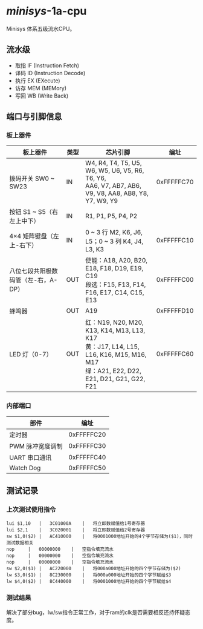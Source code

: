 # *minisys*-1a-cpu

Minisys 体系五级流水CPU。

## 流水级

  - 取指 IF (Instruction Fetch)
  - 译码 ID (Instruction Decode)
  - 执行 EX (EXecute)
  - 访存 MEM (MEMory)
  - 写回 WB (Write Back)
## 端口与引脚信息
### 板上器件

| 板上器件                            | 类型 | 芯片引脚                                                     | 编址       |
| ----------------------------------- | ---- | ------------------------------------------------------------ | ---------- |
| 拨码开关 SW0 ~ SW23                 | IN   | W4, R4, T4, T5, U5, W6, W5, U6, V5, R6, T6, Y6, <br>AA6, V7, AB7, AB6, V9, V8, AA8, AB8, Y8, Y7, W9, Y9 | 0xFFFFFC70 |
| 按钮 S1 ~ S5（右左上中下）          | IN   | R1, P1, P5, P4, P2                                           |            |
| 4×4 矩阵键盘（左上-右下）           | IN   | 0 ~ 3 行 M2, K6, J6, L5；0 ~ 3 列 K4, J4, L3, K3             | 0xFFFFFC10 |
| 八位七段共阳极数码管（左-右，A-DP） | OUT  | 使能：A18, A20, B20, E18, F18, D19, E19, C19<br>段选：F15, F13, F14, F16, E17, C14, C15, E13 | 0xFFFFFC00 |
| 蜂鸣器                              | OUT  | A19                                                          | 0xFFFFFD10 |
| LED 灯（0-7）                       | OUT  | 红：N19, N20, M20, K13, K14, M13, L13, K17<br>黄：J17, L14, L15, L16, K16, M15, M16, M17<br>绿：A21, E22, D22, E21, D21, G21, G22, F21 | 0xFFFFFC60 |

### 内部端口

| 部件             | 编址       |
| ---------------- | ---------- |
| 定时器           | 0xFFFFFC20 |
| PWM 脉冲宽度调制 | 0xFFFFFC30 |
| UART 串口通讯    | 0xFFFFFC40 |
| Watch Dog        | 0xFFFFFC50 |

## 测试记录

### 上次测试使用指令
```
lui $1,10	|	3C01000A	|	将立即数赋值给1号寄存器
lui $2,1	|	3C020001	|	将立即数赋值给2号寄存器
sw $1,0($2)	|	AC410000	|	将0001000地址开始的4个字节存储为($1)，同时测试数据相关
nop		|	00000000	|	空指令填充流水
nop		|	00000000	|	空指令填充流水
nop		|	00000000	|	空指令填充流水
sw $2,0($1)	|	AC220000	|	将000a000地址开始的四个字节存储为($2)
lw $3,0($1)	|	8C230000	|	将000a000地址开始的四个字节赋给$3
lw $4,0($2)	|	8C440000	|	将0001000地址开始的四个字节赋给$4
```

### 测试结果 

解决了部分bug，lw/sw指令正常工作，对于ram的clk是否需要相反还持怀疑态度。

